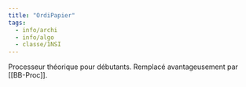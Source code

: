 ```yaml
---
title: "OrdiPapier"
tags:
  - info/archi
  - info/algo
  - classe/1NSI
---
```


Processeur théorique pour débutants. Remplacé avantageusement par [[BB-Proc]].